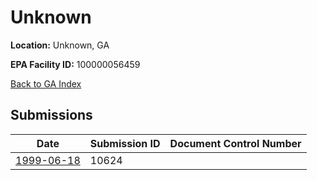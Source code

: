 # Unknown

**Location:** Unknown, GA

**EPA Facility ID:** 100000056459

[Back to GA Index](../../index.md)

## Submissions

| Date | Submission ID | Document Control Number |
|------|--------------|-------------------------|
| [1999-06-18](submissions/10624.md) | 10624 |  |
